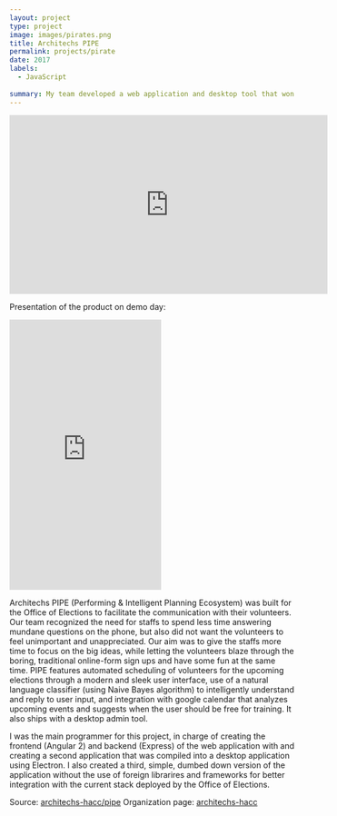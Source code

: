 ```yaml
---
layout: project
type: project
image: images/pirates.png
title: Architechs PIPE
permalink: projects/pirate
date: 2017
labels:
  - JavaScript
  
summary: My team developed a web application and desktop tool that won Best College Team award at the 2017 Hawaii Annual Code Challenge.
---
```


<iframe width="560" height="315" src="https://www.youtube.com/embed/pqV_I5JW1_g?rel=0&amp;showinfo=0" frameborder="0" gesture="media" allow="encrypted-media" allowfullscreen></iframe> <br>

Presentation of the product on demo day:
<iframe src="https://www.facebook.com/plugins/video.php?href=https%3A%2F%2Fwww.facebook.com%2Fjrdevleague%2Fvideos%2F1475994625826221%2F&show_text=0&width=267" width="267" height="476" style="border:none;overflow:hidden" scrolling="no" frameborder="0" allowTransparency="true" allowFullScreen="true"></iframe> <br>

Architechs PIPE (Performing & Intelligent Planning Ecosystem) was built for the Office of Elections to facilitate the communication with their volunteers. Our team recognized the need for staffs to spend less time answering mundane questions on the phone, but also did not want the volunteers to feel unimportant and unappreciated. Our aim was to give the staffs more time to focus on the big ideas, while letting the volunteers blaze through the boring, traditional online-form sign ups and have some fun at the same time. PIPE features automated scheduling of volunteers for the upcoming elections through a modern and sleek user interface, use of a natural language classifier (using Naive Bayes algorithm) to intelligently understand and reply to user input, and integration with google calendar that analyzes upcoming events and suggests when the user should be free for training. It also ships with a desktop admin tool.

I was the main programmer for this project, in charge of creating the frontend (Angular 2) and backend (Express) of the web application with and creating a second application that was compiled into a desktop application using Electron. I also created a third, simple, dumbed down version of the application without the use of foreign librarires and frameworks for better integration with the current stack deployed by the Office of Elections.

Source: <a href="https://github.com/architechs-hacc/pipe"><i class="large github icon"></i>architechs-hacc/pipe</a>
Organization page: <a href="https://architechs-hacc.github.io/"><i class="large github icon"></i>architechs-hacc</a>
